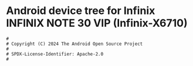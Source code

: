 # Android device tree for Infinix INFINIX NOTE 30 VIP (Infinix-X6710)

```
#
# Copyright (C) 2024 The Android Open Source Project
#
# SPDX-License-Identifier: Apache-2.0
#
```
